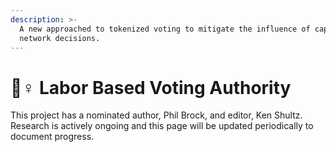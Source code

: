 ```yaml
---
description: >-
  A new approached to tokenized voting to mitigate the influence of capital on
  network decisions.
---
```


# 👷♀ Labor Based Voting Authority

This project has a nominated author, Phil Brock, and editor, Ken Shultz. Research is actively ongoing and this page will be updated periodically to document progress.&#x20;
